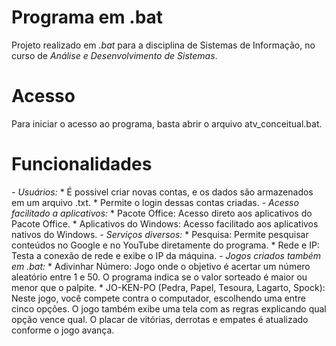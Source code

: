# Programa em .bat
Projeto realizado em *.bat* para a disciplina de Sistemas de Informação, no curso de *Análise e Desenvolvimento de Sistemas*.

# Acesso
Para iniciar o acesso ao programa, basta abrir o arquivo atv_conceitual.bat.

# Funcionalidades
  *- Usuários:*
      * É possivel criar novas contas, e os dados são armazenados em um arquivo .txt.
      * Permite o login dessas contas criadas.
  *- Acesso facilitado a aplicativos:*
      * Pacote Office: Acesso direto aos aplicativos do Pacote Office.
      * Aplicativos do Windows: Acesso facilitado aos aplicativos nativos do Windows.
  *- Serviços diversos:*
      * Pesquisa: Permite pesquisar conteúdos no Google e no YouTube diretamente do programa.
      * Rede e IP: Testa a conexão de rede e exibe o IP da máquina.
  *- Jogos criados também em .bat:*
      * Adivinhar Número: Jogo onde o objetivo é acertar um número aleatório entre 1 e 50. O programa indica se o valor                sorteado é maior ou menor que o palpite.
      * JO-KEN-PO (Pedra, Papel, Tesoura, Lagarto, Spock): Neste jogo, você compete contra o computador, escolhendo uma entre          cinco opções. O jogo também exibe uma tela com as regras explicando qual opção vence qual. O placar de vitórias,               derrotas e empates é atualizado conforme o jogo avança.
